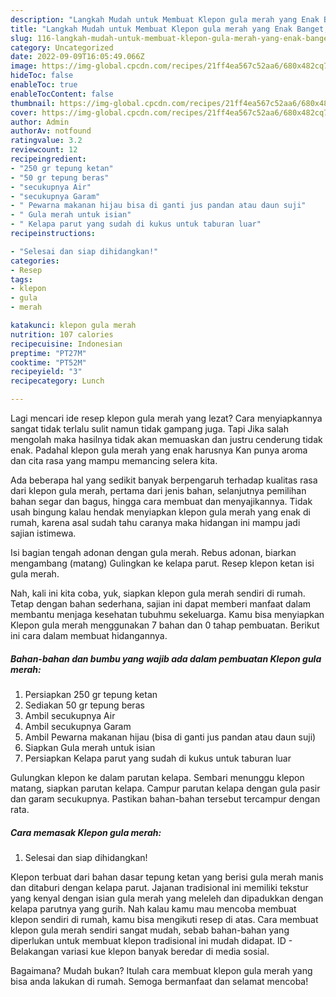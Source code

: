 ```yaml
---
description: "Langkah Mudah untuk Membuat Klepon gula merah yang Enak Banget, Buat Buka Puasa Lezat"
title: "Langkah Mudah untuk Membuat Klepon gula merah yang Enak Banget, Buat Buka Puasa Lezat"
slug: 116-langkah-mudah-untuk-membuat-klepon-gula-merah-yang-enak-banget-buat-buka-puasa-lezat
category: Uncategorized
date: 2022-09-09T16:05:49.066Z
image: https://img-global.cpcdn.com/recipes/21ff4ea567c52aa6/680x482cq70/klepon-gula-merah-foto-resep-utama.jpg
hideToc: false
enableToc: true
enableTocContent: false
thumbnail: https://img-global.cpcdn.com/recipes/21ff4ea567c52aa6/680x482cq70/klepon-gula-merah-foto-resep-utama.jpg
cover: https://img-global.cpcdn.com/recipes/21ff4ea567c52aa6/680x482cq70/klepon-gula-merah-foto-resep-utama.jpg
author: Admin
authorAv: notfound
ratingvalue: 3.2
reviewcount: 12
recipeingredient:
- "250 gr tepung ketan"
- "50 gr tepung beras"
- "secukupnya Air"
- "secukupnya Garam"
- " Pewarna makanan hijau bisa di ganti jus pandan atau daun suji"
- " Gula merah untuk isian"
- " Kelapa parut yang sudah di kukus untuk taburan luar"
recipeinstructions:

- "Selesai dan siap dihidangkan!"
categories:
- Resep
tags:
- klepon
- gula
- merah

katakunci: klepon gula merah 
nutrition: 107 calories
recipecuisine: Indonesian
preptime: "PT27M"
cooktime: "PT52M"
recipeyield: "3"
recipecategory: Lunch

---
```



Lagi mencari ide resep klepon gula merah yang lezat? Cara menyiapkannya sangat tidak terlalu sulit namun tidak gampang juga. Tapi Jika salah mengolah maka hasilnya tidak akan memuaskan dan justru cenderung tidak enak. Padahal klepon gula merah yang enak harusnya Kan punya aroma dan cita rasa yang mampu memancing selera kita.


Ada beberapa hal yang sedikit banyak berpengaruh terhadap kualitas rasa dari klepon gula merah, pertama dari jenis bahan, selanjutnya pemilihan bahan segar dan bagus, hingga cara membuat dan menyajikannya. Tidak usah bingung kalau hendak menyiapkan klepon gula merah yang enak di rumah, karena asal sudah tahu caranya maka hidangan ini mampu jadi sajian istimewa.

Isi bagian tengah adonan dengan gula merah. Rebus adonan, biarkan mengambang (matang) Gulingkan ke kelapa parut. Resep klepon ketan isi gula merah.


Nah, kali ini kita coba, yuk, siapkan klepon gula merah sendiri di rumah. Tetap dengan bahan sederhana, sajian ini dapat memberi manfaat dalam membantu menjaga kesehatan tubuhmu sekeluarga. Kamu bisa menyiapkan Klepon gula merah menggunakan 7 bahan dan 0 tahap pembuatan. Berikut ini cara dalam membuat hidangannya.

<!--inarticleads1-->

##### Bahan-bahan dan bumbu yang wajib ada dalam pembuatan Klepon gula merah:

1. Persiapkan 250 gr tepung ketan
1. Sediakan 50 gr tepung beras
1. Ambil secukupnya Air
1. Ambil secukupnya Garam
1. Ambil  Pewarna makanan hijau (bisa di ganti jus pandan atau daun suji)
1. Siapkan  Gula merah untuk isian
1. Persiapkan  Kelapa parut yang sudah di kukus untuk taburan luar


Gulungkan klepon ke dalam parutan kelapa. Sembari menunggu klepon matang, siapkan parutan kelapa. Campur parutan kelapa dengan gula pasir dan garam secukupnya. Pastikan bahan-bahan tersebut tercampur dengan rata. 

<!--inarticleads2-->

##### Cara memasak Klepon gula merah:


1. Selesai dan siap dihidangkan!

Klepon terbuat dari bahan dasar tepung ketan yang berisi gula merah manis dan ditaburi dengan kelapa parut. Jajanan tradisional ini memiliki tekstur yang kenyal dengan isian gula merah yang meleleh dan dipadukkan dengan kelapa parutnya yang gurih. Nah kalau kamu mau mencoba membuat klepon sendiri di rumah, kamu bisa mengikuti resep di atas. Cara membuat klepon gula merah sendiri sangat mudah, sebab bahan-bahan yang diperlukan untuk membuat klepon tradisional ini mudah didapat. ID - Belakangan variasi kue klepon banyak beredar di media sosial. 

Bagaimana? Mudah bukan? Itulah cara membuat klepon gula merah yang bisa anda lakukan di rumah. Semoga bermanfaat dan selamat mencoba!
